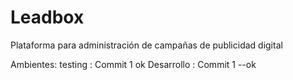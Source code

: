 # Leadbox
Plataforma para administración de campañas de publicidad digital


Ambientes:
testing :  Commit 1  ok
Desarrollo : Commit 1  --ok

